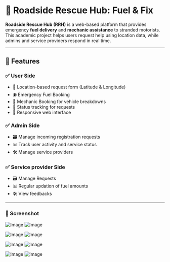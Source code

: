 # 🚗 Roadside Rescue Hub: Fuel & Fix

**Roadside Rescue Hub (RRH)** is a web-based platform that provides emergency **fuel delivery** and **mechanic assistance** to stranded motorists. 
This academic project helps users request help using location data, while admins and service providers respond in real time.

---

## 🧰 Features

### ✅ User Side
- 📍 Location-based request form (Latitude & Longitude)
- ⛽ Emergency Fuel Booking
- 🔧 Mechanic Booking for vehicle breakdowns
- 📝 Status tracking for requests
- 📱 Responsive web interface

### ✅ Admin Side
- 🗃️ Manage incoming registration requests
- 📊 Track user activity and service status
- 🛠️ Manage service providers

### ✅ Service provider Side
- 🗃️ Manage Requests
- 📊 Regular updation of fuel amounts 
- 🛠️ View feedbacks

---

### 📸 Screenshot

![Image](https://github.com/user-attachments/assets/f301764e-4235-437f-adde-f077dfe19d9e)  ![Image](https://github.com/user-attachments/assets/ac2907cd-874c-45ce-a881-f04df51e5080)

![Image](https://github.com/user-attachments/assets/db72a888-24a6-42af-827d-9ace5e2fd3be)  ![Image](https://github.com/user-attachments/assets/0e2739b0-1649-4950-bbc5-ff69131bb890)

![Image](https://github.com/user-attachments/assets/fa47a703-a7a5-415f-8c2b-7a72ea16f874)  ![Image](https://github.com/user-attachments/assets/001b52cb-f79d-4113-ab81-e0c945de3c5c)

![Image](https://github.com/user-attachments/assets/6af4bc2e-ba5a-441f-8cd6-72ead2ef356c)  ![Image](https://github.com/user-attachments/assets/ec55d92c-a05c-45f3-b066-e749b8474147)
